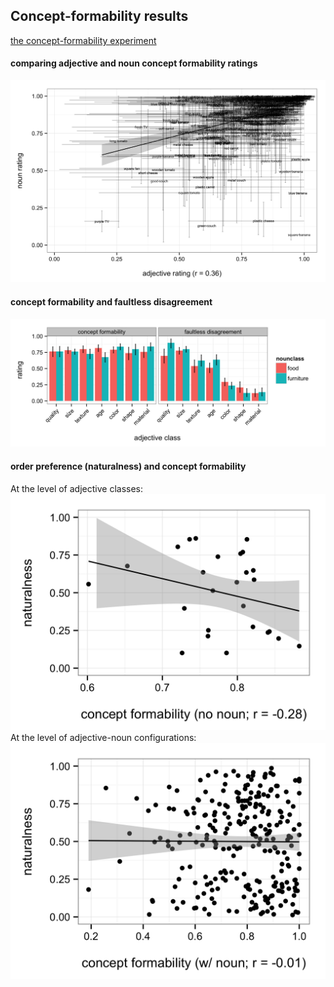 ## Concept-formability results


[the concept-formability experiment](http://web.stanford.edu/~scontras/adjective_ordering/experiments/9-concept-formability/concept-formability.html)

#### comparing adjective and noun concept formability ratings
![adj-noun](concept-noun-adj.png)

#### concept formability and faultless disagreement
![faultless-concept](class_faultless_concept.png)

#### order preference (naturalness) and concept formability
At the level of adjective classes:
![nat-concept-no-noun](naturalness-concept-no-noun.png)
At the level of adjective-noun configurations:
![nat-concept-noun](naturalness-concept-noun.png)